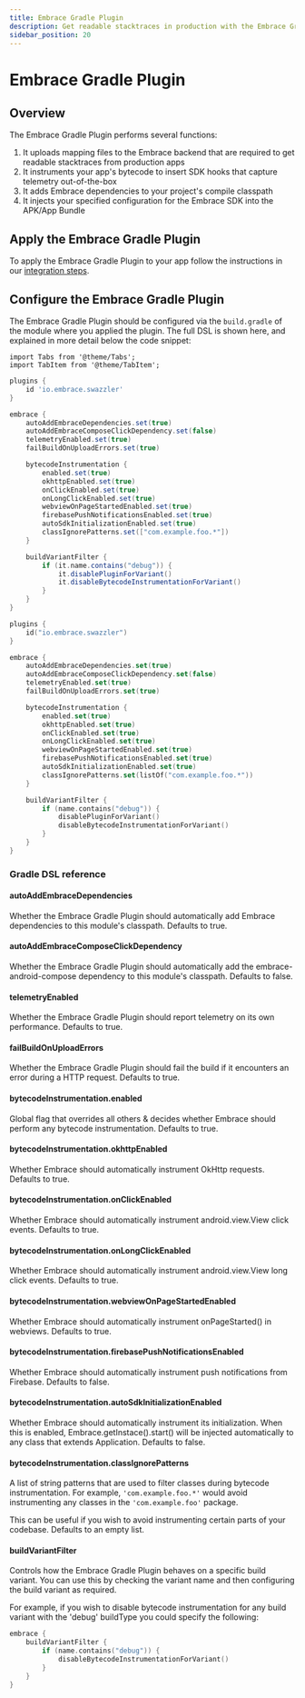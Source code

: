 ```yaml
---
title: Embrace Gradle Plugin
description: Get readable stacktraces in production with the Embrace Gradle Plugin and auto-instrument your app
sidebar_position: 20
---
```


# Embrace Gradle Plugin

## Overview

The Embrace Gradle Plugin performs several functions:
1. It uploads mapping files to the Embrace backend that are required to get readable stacktraces from production apps
2. It instruments your app's bytecode to insert SDK hooks that capture telemetry out-of-the-box
3. It adds Embrace dependencies to your project's compile classpath
4. It injects your specified configuration for the Embrace SDK into the APK/App Bundle

## Apply the Embrace Gradle Plugin

To apply the Embrace Gradle Plugin to your app follow the instructions in our [integration steps](/android/integration/integration-steps).

## Configure the Embrace Gradle Plugin

The Embrace Gradle Plugin should be configured via the `build.gradle` of the module where you applied the plugin. The full DSL is shown here, and explained in more detail below the code snippet:

```mdx-code-block
import Tabs from '@theme/Tabs';
import TabItem from '@theme/TabItem';
```

<Tabs groupId="android-language" queryString="android-language">
<TabItem value="groovy" label="Groovy">

```groovy
plugins {
    id 'io.embrace.swazzler'
}

embrace {
    autoAddEmbraceDependencies.set(true)
    autoAddEmbraceComposeClickDependency.set(false)
    telemetryEnabled.set(true)
    failBuildOnUploadErrors.set(true)

    bytecodeInstrumentation {
        enabled.set(true)
        okhttpEnabled.set(true)
        onClickEnabled.set(true)
        onLongClickEnabled.set(true)
        webviewOnPageStartedEnabled.set(true)
        firebasePushNotificationsEnabled.set(true)
        autoSdkInitializationEnabled.set(true)
        classIgnorePatterns.set(["com.example.foo.*"])
    }

    buildVariantFilter {
        if (it.name.contains("debug")) {
            it.disablePluginForVariant()
            it.disableBytecodeInstrumentationForVariant()
        }
    }
}
```

</TabItem>

<TabItem value="kotlin" label="Kotlin">

```kotlin
plugins {
    id("io.embrace.swazzler")
}

embrace {
    autoAddEmbraceDependencies.set(true)
    autoAddEmbraceComposeClickDependency.set(false)
    telemetryEnabled.set(true)
    failBuildOnUploadErrors.set(true)

    bytecodeInstrumentation {
        enabled.set(true)
        okhttpEnabled.set(true)
        onClickEnabled.set(true)
        onLongClickEnabled.set(true)
        webviewOnPageStartedEnabled.set(true)
        firebasePushNotificationsEnabled.set(true)
        autoSdkInitializationEnabled.set(true)
        classIgnorePatterns.set(listOf("com.example.foo.*"))
    }

    buildVariantFilter {
        if (name.contains("debug")) {
            disablePluginForVariant()
            disableBytecodeInstrumentationForVariant()
        }
    }
}
```

</TabItem>
</Tabs>

### Gradle DSL reference

#### autoAddEmbraceDependencies

Whether the Embrace Gradle Plugin should automatically add Embrace dependencies to this module's classpath. Defaults to true.

#### autoAddEmbraceComposeClickDependency

Whether the Embrace Gradle Plugin should automatically add the embrace-android-compose dependency to this module's classpath. Defaults to false.

#### telemetryEnabled

Whether the Embrace Gradle Plugin should report telemetry on its own performance. Defaults to true.

#### failBuildOnUploadErrors

Whether the Embrace Gradle Plugin should fail the build if it encounters an error during a HTTP request. Defaults to true.

#### bytecodeInstrumentation.enabled

Global flag that overrides all others & decides whether Embrace should perform any bytecode instrumentation. Defaults to true.

#### bytecodeInstrumentation.okhttpEnabled

Whether Embrace should automatically instrument OkHttp requests. Defaults to true.

#### bytecodeInstrumentation.onClickEnabled

Whether Embrace should automatically instrument android.view.View click events. Defaults to true.

#### bytecodeInstrumentation.onLongClickEnabled

Whether Embrace should automatically instrument android.view.View long click events. Defaults to true.

#### bytecodeInstrumentation.webviewOnPageStartedEnabled

Whether Embrace should automatically instrument onPageStarted() in webviews. Defaults to true.

#### bytecodeInstrumentation.firebasePushNotificationsEnabled

Whether Embrace should automatically instrument push notifications from Firebase. Defaults to false.

#### bytecodeInstrumentation.autoSdkInitializationEnabled

Whether Embrace should automatically instrument its initialization. When this is enabled, Embrace.getInstace().start() will be injected automatically to any class that extends Application. Defaults to false.

#### bytecodeInstrumentation.classIgnorePatterns

A list of string patterns that are used to filter classes during bytecode instrumentation. For example, `'com.example.foo.*'`
would avoid instrumenting any classes in the `'com.example.foo'` package.

This can be useful if you wish to avoid instrumenting certain parts of your codebase. Defaults to an empty list.

#### buildVariantFilter

Controls how the Embrace Gradle Plugin behaves on a specific build variant. You can use this by checking the variant name and then configuring the build variant as required.

For example, if you wish to disable bytecode instrumentation for any build variant with the 'debug' buildType you could specify the following:

```kotlin
embrace {
    buildVariantFilter {
        if (name.contains("debug")) {
            disableBytecodeInstrumentationForVariant()
        }
    }
}
```
